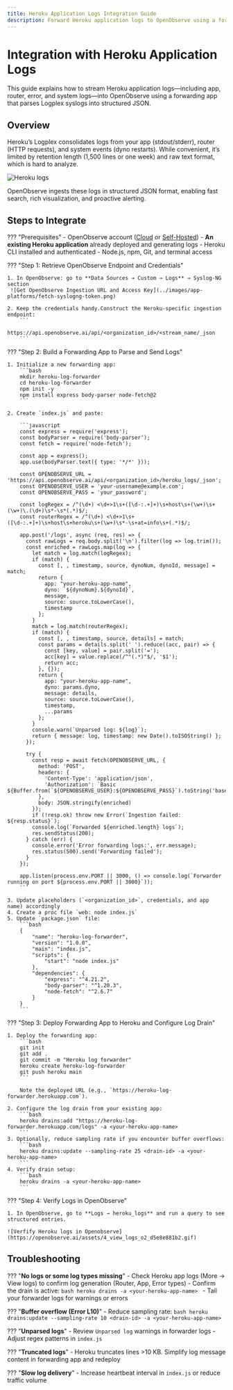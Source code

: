 ```yaml
---
title: Heroku Application Logs Integration Guide
description: Forward Heroku application logs to OpenObserve using a forwarding app to parse Logplex syslogs into structured JSON.
---
```


# Integration with Heroku Application Logs

This guide explains how to stream Heroku application logs—including app, router, error, and system logs—into OpenObserve using a forwarding app that parses Logplex syslogs into structured JSON.

## Overview

Heroku’s Logplex consolidates logs from your app (stdout/stderr), router (HTTP requests), and system events (dyno restarts). While convenient, it’s limited by retention length (1,500 lines or one week) and raw text format, which is hard to analyze.

![Heroku logs](../images/app-platforms/heroku-logs.png)

OpenObserve ingests these logs in structured JSON format, enabling fast search, rich visualization, and proactive alerting.

## Steps to Integrate

??? "Prerequisites"
    - OpenObserve account ([Cloud](https://cloud.openobserve.ai/web/) or [Self-Hosted](../../getting-started/#self-hosted-installation))
    - **An existing Heroku application** already deployed and generating logs
    - Heroku CLI installed and authenticated
    - Node.js, npm, Git, and terminal access

??? "Step 1: Retrieve OpenObserve Endpoint and Credentials"

    1. In OpenObserve: go to **Data Sources → Custom → Logs** → Syslog-NG section
     ![Get OpenObserve Ingestion URL and Access Key](../images/app-platforms/fetch-syslogng-token.png)

    2. Keep the credentials handy.Construct the Heroku-specific ingestion endpoint:
        ```
        https://api.openobserve.ai/api/<organization_id>/<stream_name/_json
        ```

??? "Step 2: Build a Forwarding App to Parse and Send Logs"

    1. Initialize a new forwarding app:
        ```bash
        mkdir heroku-log-forwarder
        cd heroku-log-forwarder
        npm init -y
        npm install express body-parser node-fetch@2
        ```

    2. Create `index.js` and paste:

        ```javascript
        const express = require('express');
        const bodyParser = require('body-parser');
        const fetch = require('node-fetch');

        const app = express();
        app.use(bodyParser.text({ type: '*/*' }));

        const OPENOBSERVE_URL = 'https://api.openobserve.ai/api/<organization_id>/heroku_logs/_json';
        const OPENOBSERVE_USER = 'your-username@example.com';
        const OPENOBSERVE_PASS = 'your_password';

        const logRegex = /^(\d+) <\d+>1\s+([\d-:.+]+)\s+host\s+(\w+)\s+(\w+)\.(\d+)\s*-\s*(.*)$/;
        const routerRegex = /^(\d+) <\d+>1\s+([\d-:.+]+)\s+host\s+heroku\s+(\w+)\s*-\s+at=info\s+(.*)$/;

        app.post('/logs', async (req, res) => {
          const rawLogs = req.body.split('\n').filter(log => log.trim());
          const enriched = rawLogs.map(log => {
            let match = log.match(logRegex);
            if (match) {
              const [, , timestamp, source, dynoNum, dynoId, message] = match;
              return {
                app: "your-heroku-app-name",
                dyno: `${dynoNum}.${dynoId}`,
                message,
                source: source.toLowerCase(),
                timestamp
              };
            }
            match = log.match(routerRegex);
            if (match) {
              const [, , timestamp, source, details] = match;
              const params = details.split(' ').reduce((acc, pair) => {
                const [key, value] = pair.split('=');
                acc[key] = value.replace(/^"(.*)"$/, '$1');
                return acc;
              }, {});
              return {
                app: "your-heroku-app-name",
                dyno: params.dyno,
                message: details,
                source: source.toLowerCase(),
                timestamp,
                ...params
              };
            }
            console.warn(`Unparsed log: ${log}`);
            return { message: log, timestamp: new Date().toISOString() };
          });

          try {
            const resp = await fetch(OPENOBSERVE_URL, {
              method: 'POST',
              headers: {
                'Content-Type': 'application/json',
                'Authorization': `Basic ${Buffer.from(`${OPENOBSERVE_USER}:${OPENOBSERVE_PASS}`).toString('base64')}`
              },
              body: JSON.stringify(enriched)
            });
            if (!resp.ok) throw new Error(`Ingestion failed: ${resp.status}`);
            console.log(`Forwarded ${enriched.length} logs`);
            res.sendStatus(200);
          } catch (err) {
            console.error('Error forwarding logs:', err.message);
            res.status(500).send('Forwarding failed');
          }
        });

        app.listen(process.env.PORT || 3000, () => console.log(`Forwarder running on port ${process.env.PORT || 3000}`));
        ```

    3. Update placeholders (`<organization_id>`, credentials, and app name) accordingly
    4. Create a proc file `web: node index.js`
    5. Update `package.json` file:
        ```bash
        {
            "name": "heroku-log-forwarder",
            "version": "1.0.0",
            "main": "index.js",
            "scripts": {
                "start": "node index.js"
            },
            "dependencies": {
                "express": "^4.21.2",
                "body-parser": "^1.20.3",
                "node-fetch": "^2.6.7"
            }
        }
        ```

??? "Step 3: Deploy Forwarding App to Heroku and Configure Log Drain"

    1. Deploy the forwarding app:
        ```bash
        git init
        git add .
        git commit -m "Heroku log forwarder"
        heroku create heroku-log-forwarder
        git push heroku main
        ```

        Note the deployed URL (e.g., `https://heroku-log-forwarder.herokuapp.com`).

    2. Configure the log drain from your existing app:
        ```bash
        heroku drains:add "https://heroku-log-forwarder.herokuapp.com/logs" -a <your-heroku-app-name>
        ```
    3. Optionally, reduce sampling rate if you encounter buffer overflows:
        ```bash
        heroku drains:update --sampling-rate 25 <drain-id> -a <your-heroku-app-name>
        ```
    4. Verify drain setup:
        ```bash
        heroku drains -a <your-heroku-app-name>
        ``` 

??? "Step 4: Verify Logs in OpenObserve"

    1. In OpenObserve, go to **Logs → heroku_logs** and run a query to see structured entries.

    ![Verfify Heroku logs in Openobserve](https://openobserve.ai/assets/4_view_logs_o2_d5e8e881b2.gif)

## Troubleshooting

??? "**No logs or some log types missing**"
    - Check Heroku app logs (More → View logs) to confirm log generation (Router, App, Error types)
    - Confirm the drain is active:
        ```bash
        heroku drains -a <your-heroku-app-name>
        ```
    - Tail your forwarder logs for warnings or errors

??? "**Buffer overflow (Error L10)**"
    - Reduce sampling rate:
        ```bash
        heroku drains:update --sampling-rate 10 <drain-id> -a <your-heroku-app-name>
        ```

??? "**Unparsed logs**"
    - Review `Unparsed log` warnings in forwarder logs
    - Adjust regex patterns in `index.js`

??? "**Truncated logs**"
    - Heroku truncates lines >10 KB. Simplify log message content in forwarding app and redeploy

??? "**Slow log delivery**"
    - Increase heartbeat interval in `index.js` or reduce traffic volume
